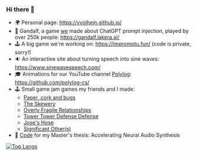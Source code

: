 ### Hi there 👋

- 🌍 Personal page: https://vvolhejn.github.io/
- 🧙 Gandalf, a game [we](https://www.lakera.ai/) made about ChatGPT prompt injection, played by over 250k people: https://gandalf.lakera.ai/
- 🕹 A big game we're working on: https://impromptu.fun/ (code is private, sorry!)
- 🔉 An interactive site about turning speech into sine waves: https://www.sinewavespeech.com/
- 🎓 Animations for our YouTube channel [Polylog](https://www.youtube.com/@PolylogCS): https://github.com/polylog-cs/
- 🕹 Small game jam games my friends and I made:
  - [Paper, cork and bugs](https://github.com/allemansratten/PaperCorkAndBugs)
  - [The Skewery](https://github.com/allemansratten/the-skewery)
  - [Overly Fragile Relationships](https://github.com/allemansratten/overly-fragile-relationships)
  - [Tower Tower Defense Defense](https://github.com/allemansratten/LD48)
  - [Jose's Hose](https://github.com/vvolhejn/minijam98)
  - [Significant Other(s)](https://github.com/allemansratten/sos)
- 🎻 [Code](https://github.com/vvolhejn/thesis) for my Master's thesis: Accelerating Neural Audio Synthesis

[![Top Langs](https://github-readme-stats.vercel.app/api/top-langs/?username=vvolhejn&hide=html,jupyter%20notebook&langs_count=6&layout=compact&theme=tokyonight)](https://github.com/anuraghazra/github-readme-stats)
